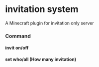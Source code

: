 # invitation system
A Minecraft plugin for invitation only server

### Command
#### invit on/off
#### set who/all (How many invitation)


